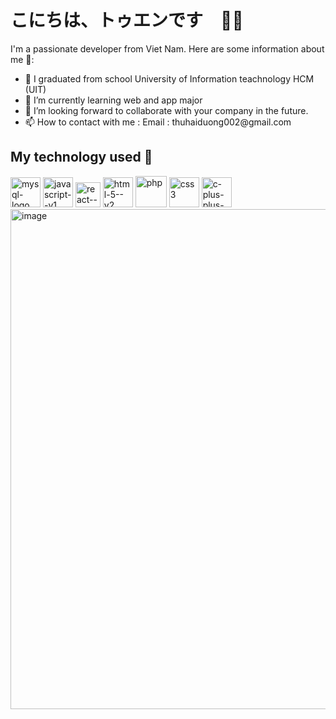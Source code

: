 <h1 >こにちは、トゥエンです　👋👋</h1>

I'm a passionate developer from Viet Nam. 
Here are some information about me 🐼:
<ul >  
    <li>🔭 I graduated from school University of Information teachnology HCM (UIT)</li>
    <li>🌱 I’m currently learning web and app major</li>
    <li>👯 I’m looking forward to collaborate with your company in the future.</li>
    <li>📫 How to contact with me :  Email : thuhaiduong002@gmail.com</li>
</ul>

  
  
<h2> My technology used 🐧</h2>
<p>
    <img width="48" height="48" src="https://img.icons8.com/color/48/mysql-logo.png" alt="mysql-logo"/>
    <img width="48" height="48" src="https://img.icons8.com/color/48/javascript--v1.png" alt="javascript--v1"/>
    <img width="40" height="40" src="https://img.icons8.com/ultraviolet/40/react--v1.png" alt="react--v1"/>
    <img width="48" height="48" src="https://img.icons8.com/color/48/html-5--v2.png" alt="html-5--v2"/>
    <img width="50" height="50" src="https://img.icons8.com/ios-filled/50/php.png" alt="php"/>
    <img width="48" height="48" src="https://img.icons8.com/fluency/48/css3.png" alt="css3"/>
    <img width="48" height="48" src="https://img.icons8.com/fluency/48/c-plus-plus-logo.png" alt="c-plus-plus-logo"/> 
    <img width="800" height="800" alt="image" src="https://github.com/user-attachments/assets/62fa3b94-3660-47a5-b430-13c5ca048beb" />

</p>

